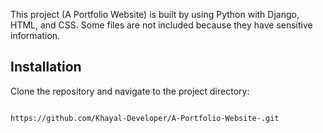 This project (A Portfolio Website) is built by using Python with Django, HTML, and CSS. 
Some files are not included because they have sensitive information.

## Installation
Clone the repository and navigate to the project directory:
```sh

https://github.com/Khayal-Developer/A-Portfolio-Website-.git
